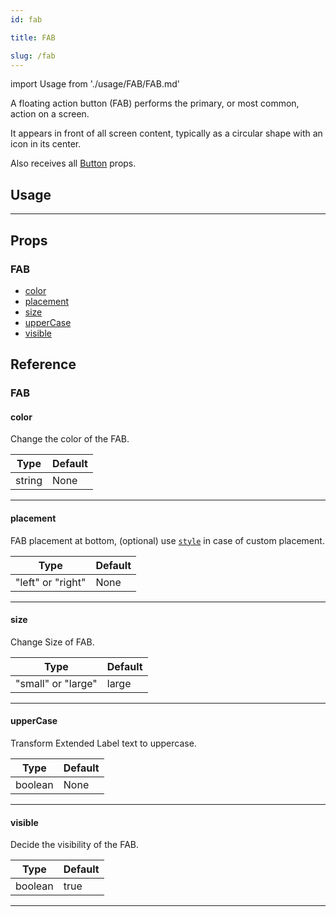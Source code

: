 ```yaml
---
id: fab

title: FAB

slug: /fab
---
```


import Usage from './usage/FAB/FAB.md'

A floating action button (FAB) performs the primary, or most common, action on a screen.

It appears in front of all screen content, typically as a circular shape with an icon in its center.

Also receives all [Button](https://reactnativeelements.com/docs/button#props) props.

## Usage

<Usage />

---

## Props

### FAB

- [color](#color)
- [placement](#placement)
- [size](#size)
- [upperCase](#uppercase)
- [visible](#visible)

## Reference

### FAB

#### color

Change the color of the FAB.

| Type   | Default |
| ------ | ------- |
| string | None    |

---

#### placement

FAB placement at bottom, (optional) use [`style`](#style) in case of custom placement.

| Type              | Default |
| ----------------- | ------- |
| "left" or "right" | None    |

---

#### size

Change Size of FAB.

| Type               | Default |
| ------------------ | ------- |
| "small" or "large" | large   |

---

#### upperCase

Transform Extended Label text to uppercase.

| Type    | Default |
| ------- | ------- |
| boolean | None    |

---

#### visible

Decide the visibility of the FAB.

| Type    | Default |
| ------- | ------- |
| boolean | true    |

---
